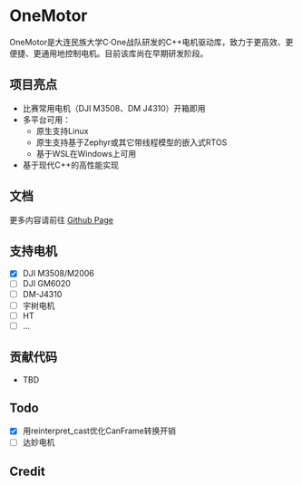 # OneMotor

OneMotor是大连民族大学C·One战队研发的C++电机驱动库，致力于更高效、更便捷、更通用地控制电机。目前该库尚在早期研发阶段。

## 项目亮点

- 比赛常用电机（DJI M3508、DM J4310）开箱即用
- 多平台可用：
    - 原生支持Linux
    - 原生支持基于Zephyr或其它带线程模型的嵌入式RTOS
    - 基于WSL在Windows上可用
- 基于现代C++的高性能实现

## 文档

更多内容请前往 [Github Page](https://robomaster-dlmu-cone.github.io/OneMotor/)

## 支持电机

- [x] DJI M3508/M2006
- [ ] DJI GM6020
- [ ] DM-J4310
- [ ] 宇树电机
- [ ] HT
- [ ] ...

## 贡献代码

- TBD

## Todo

- [x] 用reinterpret_cast优化CanFrame转换开销
- [ ] 达妙电机

## Credit